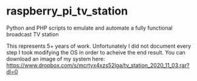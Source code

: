 # raspberry_pi_tv_station
Python and PHP scripts to emulate and automate a fully functional broadcast TV station

This represents 5+ years of work. Unfortunately I did not document every step I took modifying the OS in order to acheive the end result. You can download an image of my system here: https://www.dropbox.com/s/mcrtyx4xzs52lga/tv_station_2020_11_03.rar?dl=0
